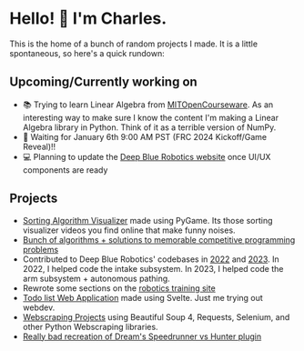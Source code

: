 # Hello! :wave: I'm Charles.
This is the home of a bunch of random projects I made. It is a little spontaneous, so here's a quick rundown:

## Upcoming/Currently working on
- 📚 Trying to learn Linear Algebra from [MITOpenCourseware](https://ocw.mit.edu/courses/18-06-linear-algebra-spring-2010/video_galleries/video-lectures/). As an interesting way to make sure I know the content I'm making a Linear Algebra library in Python. Think of it as a terrible version of NumPy.
- 🤖 Waiting for January 6th 9:00 AM PST (FRC 2024 Kickoff/Game Reveal)!!
- 💻 Planning to update the [Deep Blue Robotics website](https://github.com/DeepBlueRobotics/DeepBlueRobotics.github.io) once UI/UX components are ready

## Projects
- [Sorting Algorithm Visualizer](https://github.com/ProfessorAtomicManiac/AlgorithmVisualizer) made using PyGame. Its those sorting visualizer videos you find online that make funny noises.
- [Bunch of algorithms + solutions to memorable competitive programming problems](https://github.com/ProfessorAtomicManiac/Code)
- Contributed to Deep Blue Robotics' codebases in [2022](https://github.com/DeepBlueRobotics/RobotCode2022) and [2023](https://github.com/DeepBlueRobotics/RobotCode2023). In 2022, I helped code the intake subsystem. In 2023, I helped code the arm subsystem + autonomous pathing.
- Rewrote some sections on the [robotics training site](https://deep-blue-training.readthedocs.io/en/latest/)
- [Todo list Web Application](https://github.com/ProfessorAtomicManiac/to-do-list) made using Svelte. Just me trying out webdev.
- [Webscraping Projects](https://github.com/ProfessorAtomicManiac/Webscraping-Projects) using Beautiful Soup 4, Requests, Selenium, and other Python Webscraping libraries.
- [Really bad recreation of Dream's Speedrunner vs Hunter plugin](https://github.com/ProfessorAtomicManiac/Scuffed-Speedrunner-vs-Hunter)

<!---
ProfessorAtomicManiac/ProfessorAtomicManiac is a ✨ special ✨ repository because its `README.md` (this file) appears on your GitHub profile.
You can click the Preview link to take a look at your changes.
--->
